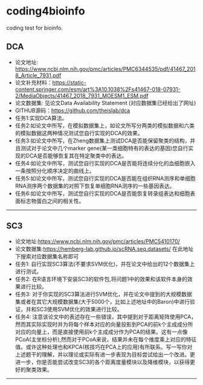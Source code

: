 # coding4bioinfo
coding test for bioinfo.

## DCA  
- 论文地址: https://www.ncbi.nlm.nih.gov/pmc/articles/PMC6344535/pdf/41467_2018_Article_7931.pdf
- 论文补充材料：https://static-content.springer.com/esm/art%3A10.1038%2Fs41467-018-07931-2/MediaObjects/41467_2018_7931_MOESM1_ESM.pdf
- 论文数据集: 见论文Data Availability Statement (对应数据集已经给出了网址)
- GITHUB源码：https://github.com/theislab/dca
- 任务1:实现DCA算法。
- 任务2:如论文中所写，在模拟数据集上，如论文所写分两类的模拟数据和六类的模拟数据这两种情况测试您自行实现的DCA的效果。
- 任务3:如论文中所写，在Zheng数据集上测试DCA是否能保留聚类的结构，并且测试对于论文中几个marker gene(某一类细胞特有的表达的基因)您自行实现的DCA是否能够恢复其在特定聚类中的表达。
- 任务4:如论文中所写，测试您自行实现的DCA是否能将连续分化的血细胞嵌入一条按照分化顺序决定的曲线上。
- 任务5:如论文中所写，测试您自行实现的DCA是否能在组织RNA测序和单细胞RNA测序两个数据集的对照下恢复单细胞RNA测序的一些基因表达。
- 任务6:如论文中所写，测试您自行实现的DCA是否能恢复转录组表达和细胞表面标志物蛋白之间的相关性。

----------------------

## SC3  
- 论文地址:https://www.ncbi.nlm.nih.gov/pmc/articles/PMC5410170/
- 论文数据集:https://hemberg-lab.github.io/scRNA.seq.datasets/ 在此地址下搜索对应数据集名称即可
- 任务1: 自行实现SC3算法(不要求SVM优化)，并在论文中给出的12个数据集上进行测试。
- 任务2: 在R语言环境下安装SC3的软件包,将问题1中的效果和该软件本身的效果进行比较。
- 任务3: 对于你实现的SC3算法进行SVM优化，并在论文中提到的大规模数据集或者在其它大规模数据集(大于5000个，比如上述地址中的Baron)中进行验证，并和SC3使用SVM优化的效果进行比较。
- 任务4: 注意该论文中的表述存在一些错误，其中提到对于距离矩阵使用PCA，然而其实际实现时并为将每个样本对应的向量投影到PCA的前k个主成成分所对应的向量上，而是直接使用前k个主成成分作为PCA的结果。这有一点像PCoA(主坐标分析),然而对于PCoA来说，结果并未在每个维度乘上对应的特征值。或许这种处理也和KPCA(核技巧在PCA上的应用)有所联系。写一写你对上述题干的理解，并以理论或实际有进一步表现为目标尝试给出一个改进。更进一步，你是否能尝试改变SC3的各个距离度量模块以及降维模块，以获得更好的聚类效果。

----------------------
